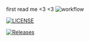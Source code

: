 first read me <3
<3
![workflow](https://github.com/maricix-18/sem/actions/workflows/main.yml/badge.svg)

[![LICENSE](https://img.shields.io/github/license/maricix-18/sem.svg?style=flat-square)](https://github.com/<github-maricix-18>/sem/blob/master/LICENSE)

[![Releases](https://img.shields.io/github/release/maricix-18/sem/all.svg?style=flat-square)](https://github.com/<github-maricix-18>/sem/releases)